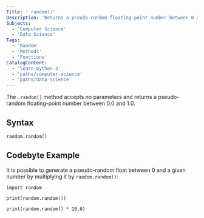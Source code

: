 ```yaml
---
Title: '.random()'
Description: 'Returns a pseudo-random floating-point number between 0 and 1.'
Subjects:
  - 'Computer Science'
  - 'Data Science'
Tags:
  - 'Random'
  - 'Methods'
  - 'Functions'
CatalogContent:
  - 'learn-python-3'
  - 'paths/computer-science'
  - 'paths/data-science'
---
```


The `.random()` method accepts no parameters and returns a pseudo-random floating-point number between 0.0 and 1.0.

## Syntax

```py
random.random()
```

## Codebyte Example

It is possible to generate a pseudo-random float between 0 and a given number by multiplying it by `random.random()`:

```codebyte/python
import random

print(random.random())

print(random.random() * 10.0)
```
